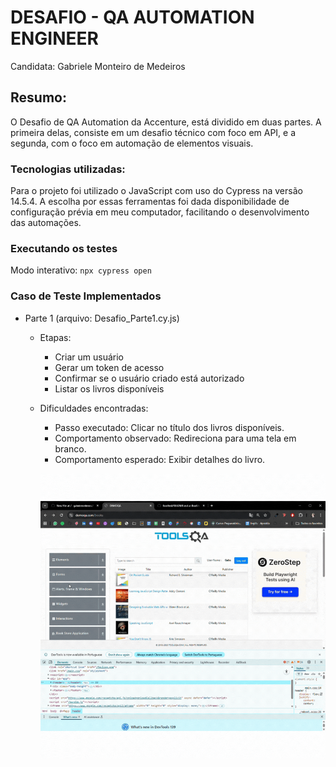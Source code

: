 # DESAFIO - QA AUTOMATION ENGINEER
Candidata: Gabriele Monteiro de Medeiros

## Resumo: 
O Desafio de QA Automation da Accenture, está dividido em duas partes. A primeira delas, consiste em um desafio técnico com foco em API, e a segunda, com o foco em automação de elementos visuais.

### Tecnologias utilizadas:
Para o projeto foi utilizado o JavaScript com uso do Cypress na versão 14.5.4. A escolha por essas ferramentas foi dada disponibilidade de configuração prévia em meu computador, facilitando o desenvolvimento das automações.

### Executando os testes
Modo interativo: `npx cypress open`

### Caso de Teste Implementados
- Parte 1 (arquivo: Desafio_Parte1.cy.js)
  - Etapas:
    - Criar um usuário
    - Gerar um token de acesso
    - Confirmar se o usuário criado está autorizado
    - Listar os livros disponíveis
 
    
  - Dificuldades encontradas:
    - Passo executado: Clicar no título dos livros disponíveis.
    - Comportamento observado: Redireciona para uma tela em branco.
    - Comportamento esperado: Exibir detalhes do livro.
    
    <p align="center">
      <img  src="cypress/fixtures/images/parte_1.gif">
    </p>
